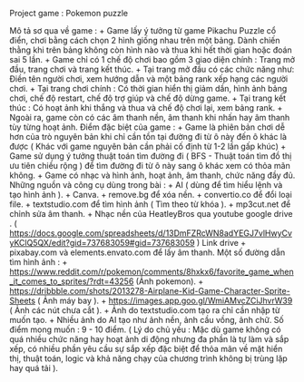 Project game : Pokemon puzzle

Mô tả sơ qua về game : + Game lấy ý tưởng từ game Pikachu Puzzle cổ điển, chơi bằng cách chọn 2 hình giống nhau trên một bảng. Dành chiến thằng khi trên bảng không còn hình nào và thua khi hết thời gian hoặc đoán sai 5 lần.
                       + Game chỉ có 1 chế độ chơi bao gồm 3 giao diện chính : Trang mở đầu, trang chơi và trang kết thúc.
                       + Tại trang mở đầu có các chức năng như: Điền tên người chơi, xem hướng dẫn và một bảng rank xếp hạng các người chơi.
                       + Tại trang chơi chính : Có thời gian hiển thị giảm dần, hình ảnh bảng chơi, chế độ restart, chế độ trợ giúp và chế độ dừng game.
                       + Tại trang kết thúc : Có hoạt ảnh khi thắng và thua và chế độ chơi lại, xem bảng rank.
                       + Ngoài ra, game còn có các âm thanh nền, âm thanh khi nhấn hay âm thanh tùy từng hoạt ảnh.
Điểm đặc biệt của game : + Game là phiên bản chơi dễ hơn của trò nguyên bản khi chỉ cần tồn tại đường đi từ ô này đến ô khác là được ( Khác với game nguyên bản cần 
                           phải cố định từ 1-2 lần gấp khúc)
                         + Game sử dụng ý tưởng thuật toán tìm đường đi ( BFS - Thuật toán tìm đồ thị ưu tiên chiều rộng ) để tìm đường đi từ ô này sang ô khác xem 
                           có thỏa mãn không.
                         + Game có nhạc và hình ảnh, hoạt ảnh, âm thanh, chức năng đầy đủ.
Những nguồn và công cụ dùng trong bài : + AI ( dùng để tìm hiểu lệnh và tạo hình ảnh ).
                                        + Canva.
                                        + remove.bg để xóa nền.
                                        + convertio.co để đổi loại file.
                                        + textstudio.com để tìm hình ảnh ( Tìm theo từ khóa ).
                                        + mp3cut.net để chỉnh sửa âm thanh.
                                        + Nhạc nền của HeatleyBros qua youtube google drive .
                                          ( https://docs.google.com/spreadsheets/d/13DmFZRcWN8adYEGJ7vlHwyCvyKClQ5QX/edit?gid=737683059#gid=737683059 ) Link drive
                                        + pixabay.com và elements.envato.com để lấy âm thanh.
Một số đường dẫn tìm hình ảnh :   + https://www.reddit.com/r/pokemon/comments/8hxkx6/favorite_game_when_it_comes_to_sprites/?rdt=43256 (Ảnh pokemon).
                                  + https://dribbble.com/shots/2013278-Airplane-Kid-Game-Character-Sprite-Sheets ( Ảnh máy bay ).
                                  + https://images.app.goo.gl/WmiAMvcZCiJhvrW39 ( Ảnh các nút chưa cắt ).
                                  + Ảnh do textstudio.com tạo ra chỉ cần nhập từ muốn tạo.
                                  + Nhiều ảnh do AI tạo như ảnh nền, ảnh cầu vồng, ảnh chữ.
Số điểm mong muốn : 9 - 10 điểm. ( Lý do chủ yếu : Mặc dù game không có quá nhiều chức năng hay hoạt ảnh di động nhưng đa phần là tự làm và sắp xếp, có nhiều phần yêu cầu sự sắp xếp đặc biệt để thỏa mãn về mặt hiển thị, thuật toán, logic và khả năng chạy của chương trình không bị trùng lặp hay quá tải ).
